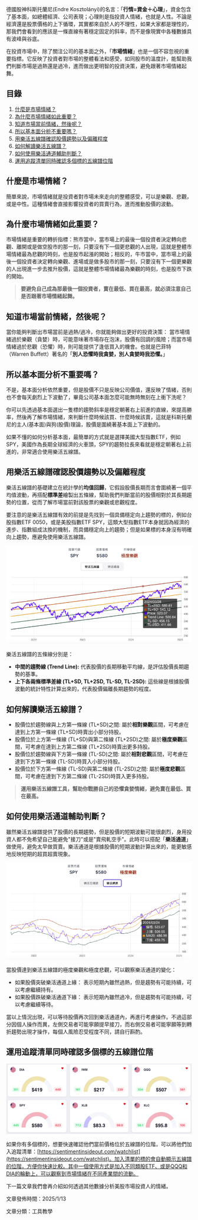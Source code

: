 德國股神科斯托蘭尼(Endre Kosztolányi)的名言：「**行情=資金＋心理**」，資金包含了基本面，如總體經濟、公司表現；心理則是指投資人情緒，也就是人性。不論是經濟還是股票價格的上下循環，其實都來自於人的不理性，如果大家都是理性的，那我們會看到的應該是一條直線有著穩定固定的斜率，而不是像現實中各種數據具有波峰與谷底。

在投資市場中，除了關注公司的基本面之外，「**市場情緒**」也是一個不容忽視的重要指標。它反映了投資者對市場的整體看法和感受，如同股市的溫度計，能幫助我們判斷市場是過熱還是過冷，進而做出更明智的投資決策，避免跟著市場情緒起舞。

## 目錄

1.  [什麼是市場情緒？](#什麼是市場情緒？)
2.  [為什麼市場情緒如此重要？](#為什麼市場情緒如此重要？)
3.  [知道市場當前情緒，然後呢？](#知道市場當前情緒，然後呢？)
4.  [所以基本面分析不重要嗎？](#所以基本面分析不重要嗎？)
5.  [用樂活五線譜確認股價趨勢以及偏離程度](#用樂活五線譜確認股價趨勢以及偏離程度)
6.  [如何解讀樂活五線譜？](#如何解讀樂活五線譜？)
7.  [如何使用樂活通道輔助判斷？](#如何使用樂活通道輔助判斷？)
8.  [運用追蹤清單同時確認多個標的五線譜位階](#運用追蹤清單同時確認多個標的五線譜位階)

## 什麼是市場情緒？

簡單來說，市場情緒就是投資者對市場未來走向的整體感受，可以是樂觀、悲觀，或是中性。這種情緒會直接影響投資者的買賣行為，進而推動股價的波動。

## 為什麼市場情緒如此重要？

市場情緒是重要的轉折指標：熊市當中，當市場上的最後一個投資者決定轉向悲觀、離開或是做空股市的那一刻，只要沒有下一個更悲觀的人出現，這就是整體市場情緒最為悲觀的時刻，也是股市起漲的開始；相反的，牛市當中，當市場上的最後一個投資者決定轉向樂觀、進場或是做多股市的那一刻，只要沒有下一個更樂觀的人出現進一步去推升股價，這就是整體市場情緒最為樂觀的時刻，也是股市下跌的開始。

> **要避免自己成為那最後一個投資者，賣在最低、買在最高，就必須注意自己是否跟著市場情緒起舞。**

## 知道市場當前情緒，然後呢？

當你能夠判斷出市場當前是過熱/過冷，你就能夠做出更好的投資決策： 當市場情緒過於樂觀（貪婪）時，可能意味著市場存在泡沫，股價有回調的風險；而當市場情緒過於悲觀（恐懼）時，則可能提供了逢低買入的機會。也就是巴菲特（Warren Buffett）著名的「**別人恐懼時我貪婪，別人貪婪時我恐懼。**」

## 所以基本面分析不重要嗎？

不是，基本面分析依然重要，但是股價不只是反映公司價值，還反映了情緒，否則也不會每天劇烈上下波動了，畢竟公司基本面怎麼可能無時無刻在上衝下洗呢？

你可以先透過基本面選出一隻標的趨勢斜率是穩定朝著右上前進的直線，來提高勝率，然後再了解市場情緒，來判斷什麼時候該買、什麼時候該賣，這就是科斯托蘭尼的主人(基本面)與狗(股價)理論，股價是圍繞著基本面上下波動的。

如果不懂的如何分析基本面，最簡單的方式就是選擇美國大型指數ETF，例如SPY，美國作為長期全球經濟的火車頭，SPY的趨勢拉長來看就是穩定朝著右上前進的，非常適合使用樂活五線譜。

## 用樂活五線譜確認股價趨勢以及偏離程度

樂活五線譜的基礎建立在統計學的**均值回歸**，它假設股價長期而言會圍繞著一個平均值波動，再搭配**標準差**繪製出五條線，幫助我們判斷當前的股價相對於其長期趨勢的位置，從而了解市場當前對該股票的樂觀或悲觀程度。

要注意的是樂活五線譜有效的前提是先找到一個具備穩定向上趨勢的標的，例如台股指數ETF 0050，或是美股指數ETF SPY，這類大型指數ETF本身就因為經濟的進步、指數組成汰換的機制，而具備穩定向上的趨勢；但是如果標的本身沒有明確向上趨勢，應避免使用樂活五線譜。

![image1](./image1.png)

樂活五線譜的五條線分別是：
*   **中間的趨勢線 (Trend Line):** 代表股價的長期移動平均線，是評估股價長期趨勢的基準。
*   **上下各兩條標準差線 (TL+SD, TL+2SD, TL-SD, TL-2SD):** 這些線是根據股價波動的統計特性計算出來的，代表股價偏離長期趨勢的程度。

## 如何解讀樂活五線譜？

*   股價位於趨勢線與上方第一條線 (TL+SD)之間: 屬於**相對樂觀**區間，可考慮在達到上方第一條線 (TL+SD)時賣出小部分持股。
*   股價位於上方第一條線 (TL+SD)與第二條線 (TL+2SD)之間: 屬於**極度樂觀**區間，可考慮在達到上方第二條線 (TL+2SD)時賣出更多持股。
*   股價位於趨勢線與下方第一條線 (TL-SD)之間: 屬於**相對悲觀**區間，可考慮在達到下方第一條線 (TL-SD)時買入小部分持股。
*   股價位於下方第一條線 (TL-SD)與第二條線 (TL-2SD)之間: 屬於**極度悲觀**區間，可考慮在達到下方第二條線 (TL-2SD)時買入更多持股。

> **運用樂活五線譜工具，幫助你戰勝自己的恐懼貪婪情緒，避免賣在最低、買在最高。**

## 如何使用樂活通道輔助判斷？

雖然樂活五線譜提供了股價的長期趨勢，但是股價的短期波動可能很劇烈，身用投資人都不免希望自己能避免"接刀"或是"賣飛軋空手"。此時可以搭配「**樂活通道**」做使用，避免太早做買賣。樂活通道是根據股價的短期波動計算出來的，能更敏感地反映短期的超買超賣現象。

![image2](./image2.png)

當股價達到樂活五線譜的極度樂觀和極度悲觀，可以觀察樂活通道的變化：
*   如果股價突破樂活通道上緣： 表示短期內雖然過熱，但是趨勢有可能持續，可以考慮繼續持有。
*   如果股價跌破樂活通道下緣： 表示短期內雖然過冷，但是趨勢有可能持續，可以考慮繼續等待。

當以上情況出現，可以等待股價再次回到樂活通道內，再進行考慮操作。不過這部分因個人操作而異，左側交易者可能寧願提早接刀，而右側交易者可能寧願等到轉折趨勢出現才操作，每個人風險忍受程度不同，請自行斟酌。

## 運用追蹤清單同時確認多個標的五線譜位階

![image3](./image3.png)

如果你有多個標的，想要快速確認他們當前價格位於五線譜的位階，可以將他們加入追蹤清單：[https://sentimentinsideout.com/watchlist](https://sentimentinsideout.com/watchlist)。加入清單的標的會自動顯示五線譜的位階，方便你快速比較。其中一個使用方式是加入不同類股ETF、或是QQQ和DIA的輪動上，可以觀察到市場情緒在不同產業間的流動。

下一篇文章我們會再介紹如何透過其他數據分析美股市場投資人的情緒。

文章發佈時間：2025/1/13

文章分類：工具教學